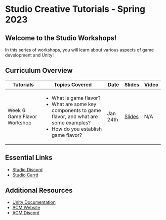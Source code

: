 # Studio Creative Tutorials - Spring 2023

## Welcome to the Studio Workshops!
In this series of workshops, you will learn about various aspects of game development and Unity!

## Curriculum Overview
| Tutorials                        | Topics Covered | Date | Slides | Video |
|----------------------------------|----------------|---------------|--------|-------|
| Week 6: Game Flavor Workshop | <ul> <li>What is game flavor?</li> <li>What are some key components to game flavor, and what are some examples?</li> <li>How do you establish game flavor?</li> </ul> | Jan 24th | [Slides]([https://docs.google.com/presentation/d/1mKcwdN3OWqizI3VTE0SqdVK3GnHEVCoGNq_4GYjvtYQ/edit?usp=sharing](https://docs.google.com/presentation/d/1wRDpMplfEoCYyHD3WcJT_CBg-bXNJgVTvcOSd9Sh-_E/edit?usp=sharing)) | N/A |

## Essential Links
- [Studio Discord](https://discord.com/invite/bBk2Mcw)
- [Studio Carrd](https://acmstudio.carrd.co/)

## Additional Resources
- [Unity Documentation](https://docs.unity3d.com/Manual/index.html)
- [ACM Website](https://www.uclaacm.com/)
- [ACM Discord](https://discord.com/invite/eWmzKsY)
